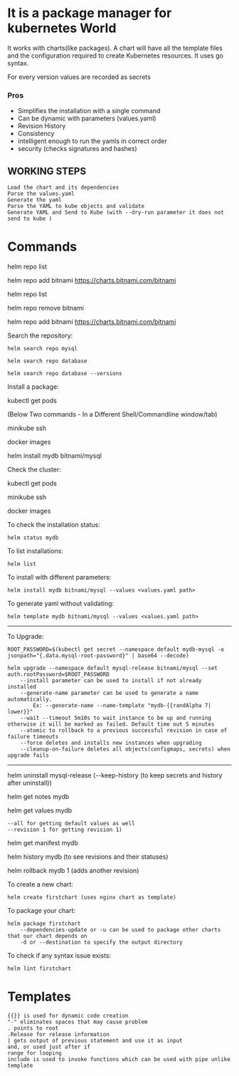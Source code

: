 # It is a package manager for kubernetes World
It works with charts(like packages). A chart will have all the template files and the configuration required to create Kubernetes resources. It uses go syntax.

For every version values are recorded as secrets

### Pros
 - Simplifies the installation with a single command
 - Can be dynamic with parameters (values.yaml)
 - Revision History
 - Consistency 
 - intelligent enough to run the yamls in correct order
 - security (checks signatures and hashes)


## WORKING STEPS
    Load the chart and its dependencies
    Parse the values.yaml
    Generate the yaml
    Parse the YAML to kube objects and validate
    Generate YAML and Send to Kube (with --dry-run parameter it does not send to kube )

# Commands

helm repo list

helm repo add bitnami https://charts.bitnami.com/bitnami

helm repo list

helm repo remove bitnami

helm repo add bitnami https://charts.bitnami.com/bitnami


Search the repository:

    helm search repo mysql

    helm search repo database

    helm search repo database --versions


Install a package:

kubectl get pods

(Below Two commands - In a Different Shell/Commandline window/tab)

minikube ssh

docker images

helm install mydb bitnami/mysql

Check the cluster:

kubectl get pods

minikube ssh

docker images

To check the installation status:

    helm status mydb

To list installations:

    helm list


To install with different parameters:

    helm install mydb bitnami/mysql --values <values.yaml path>

To generate yaml without validating:

    helm template mydb bitnami/mysql --values <values.yaml path>

--------------------------------------------

To Upgrade:

    ROOT_PASSWORD=$(kubectl get secret --namespace default mydb-mysql -o jsonpath="{.data.mysql-root-password}" | base64 --decode)

    helm upgrade --namespace default mysql-release bitnami/mysql --set auth.rootPassword=$ROOT_PASSWORD 
        --install parameter can be used to install if not already installed 
        --generate-name parameter can be used to generate a name automatically. 
            Ex: --generate-name --name-template "mydb-{{randAlpha 7| lower}}"
        --wait --timeout 5m10s to wait instance to be up and running otherwise it will be marked as failed. Default time out 5 minutes
        --atomic to rollback to a previous successful revision in case of failure timeouts
        --force deletes and installs new instances when upgrading
        --cleanup-on-failure deletes all objects(configmaps, secrets) when upgrade fails



-------

helm uninstall mysql-release (--keep-history (to keep secrets and history after uninstall))

helm get notes mydb

helm get values mydb

    --all for getting default values as well
    --revision 1 for getting revision 1)

helm get manifest mydb

helm history mydb (to see revisions and their statuses)

helm rollback mydb 1 (adds another revision) 

To create a new chart:

    helm create firstchart (uses nginx chart as template)

To package your chart:

    helm package firstchart
        --dependencies-update or -u can be used to package other charts that our chart depends on
        -d or --destination to specify the output directory


 To check if any syntax issue exists:

    helm lint firstchart


# Templates
    {{}} is used for dynamic code creation
    "-" eliminates spaces that may cause problem 
    . points to root
    .Release for release information
    | gets output of previous statement and use it as input 
    and, or used just after if
    range for looping
    include is used to invoke functions which can be used with pipe unlike template


